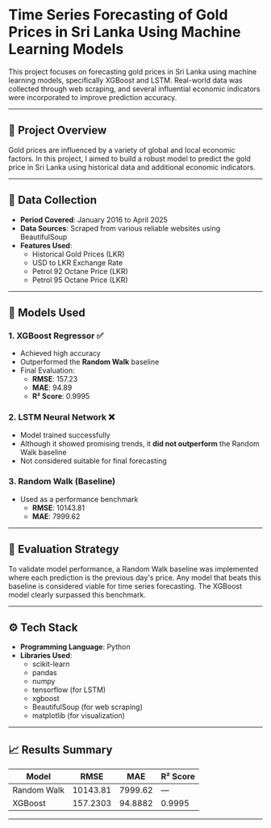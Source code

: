 # Time Series Forecasting of Gold Prices in Sri Lanka Using Machine Learning Models

This project focuses on forecasting gold prices in Sri Lanka using machine learning models, specifically XGBoost and LSTM. Real-world data was collected through web scraping, and several influential economic indicators were incorporated to improve prediction accuracy.

---

## 📌 Project Overview

Gold prices are influenced by a variety of global and local economic factors. In this project, I aimed to build a robust model to predict the gold price in Sri Lanka using historical data and additional economic indicators.

---

## 📅 Data Collection

- **Period Covered**: January 2016 to April 2025  
- **Data Sources**: Scraped from various reliable websites using BeautifulSoup  
- **Features Used**:
  - Historical Gold Prices (LKR)
  - USD to LKR Exchange Rate
  - Petrol 92 Octane Price (LKR)
  - Petrol 95 Octane Price (LKR)

---

## 🧠 Models Used

### 1. XGBoost Regressor ✅
- Achieved high accuracy
- Outperformed the **Random Walk** baseline
- Final Evaluation:
  - **RMSE**: 157.23
  - **MAE**: 94.89
  - **R² Score**: 0.9995

### 2. LSTM Neural Network ❌
- Model trained successfully
- Although it showed promising trends, it **did not outperform** the Random Walk baseline
- Not considered suitable for final forecasting

### 3. Random Walk (Baseline)
- Used as a performance benchmark
  - **RMSE**: 10143.81
  - **MAE**: 7999.62

---

## 🧪 Evaluation Strategy

To validate model performance, a Random Walk baseline was implemented where each prediction is the previous day's price. Any model that beats this baseline is considered viable for time series forecasting. The XGBoost model clearly surpassed this benchmark.

---

## ⚙️ Tech Stack

- **Programming Language**: Python
- **Libraries Used**:
  - scikit-learn
  - pandas
  - numpy
  - tensorflow (for LSTM)
  - xgboost
  - BeautifulSoup (for web scraping)
  - matplotlib (for visualization)

---

## 📈 Results Summary

| Model      | RMSE     | MAE     | R² Score |
|------------|----------|---------|----------|
| Random Walk | 10143.81 | 7999.62 | —        |
| XGBoost     | 157.2303   | 94.8882  | 0.9995   |

---

